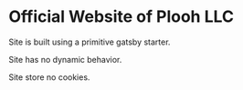 # Official Website of Plooh LLC

Site is built using a primitive gatsby starter.

Site has no dynamic behavior.

Site store no cookies.